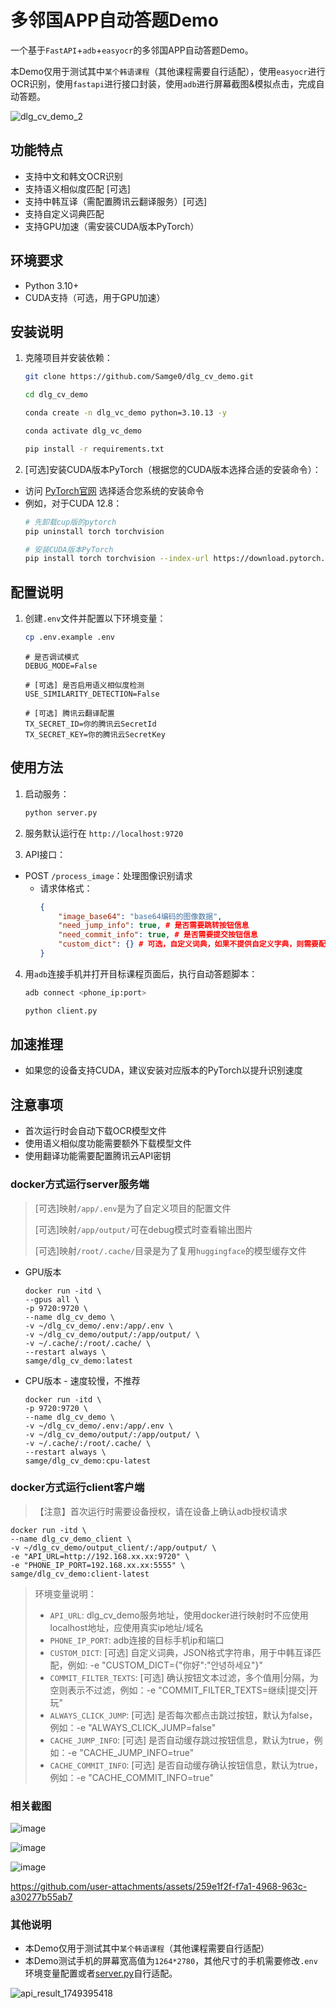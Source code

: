 # 多邻国APP自动答题Demo

一个基于`FastAPI`+`adb`+`easyocr`的多邻国APP自动答题Demo。

本Demo仅用于测试其中`某个韩语课程`（其他课程需要自行适配），使用`easyocr`进行OCR识别，使用`fastapi`进行接口封装，使用`adb`进行屏幕截图&模拟点击，完成自动答题。

![dlg_cv_demo_2](https://github.com/user-attachments/assets/7bb0587f-98df-49a4-829a-b73e9cb97189)

## 功能特点

- 支持中文和韩文OCR识别
- 支持语义相似度匹配 [可选]
- 支持中韩互译（需配置腾讯云翻译服务）[可选]
- 支持自定义词典匹配
- 支持GPU加速（需安装CUDA版本PyTorch）

## 环境要求

- Python 3.10+
- CUDA支持（可选，用于GPU加速）

## 安装说明

1. 克隆项目并安装依赖：
    ```bash
    git clone https://github.com/Samge0/dlg_cv_demo.git

    cd dlg_cv_demo

    conda create -n dlg_vc_demo python=3.10.13 -y

    conda activate dlg_vc_demo

    pip install -r requirements.txt
    ```

2. [可选]安装CUDA版本PyTorch（根据您的CUDA版本选择合适的安装命令）：
- 访问 [PyTorch官网](https://pytorch.org/get-started/locally/) 选择适合您系统的安装命令
- 例如，对于CUDA 12.8：
    ```bash
    # 先卸载cup版的pytorch
    pip uninstall torch torchvision

    # 安装CUDA版本PyTorch
    pip install torch torchvision --index-url https://download.pytorch.org/whl/cu128
    ```

## 配置说明

1. 创建`.env`文件并配置以下环境变量：
    ```bash
    cp .env.example .env
    ```

    ```env
    # 是否调试模式
    DEBUG_MODE=False

    # [可选] 是否启用语义相似度检测
    USE_SIMILARITY_DETECTION=False

    # [可选] 腾讯云翻译配置
    TX_SECRET_ID=你的腾讯云SecretId
    TX_SECRET_KEY=你的腾讯云SecretKey
    ```

## 使用方法

1. 启动服务：
    ```bash
    python server.py
    ```

2. 服务默认运行在 `http://localhost:9720`

3. API接口：
- POST `/process_image`：处理图像识别请求
  - 请求体格式：
    ```json
    {
        "image_base64": "base64编码的图像数据",
        "need_jump_info": true, # 是否需要跳转按钮信息
        "need_commit_info": true, # 是否需要提交按钮信息
        "custom_dict": {} # 可选，自定义词典，如果不提供自定义字典，则需要配置腾旭翻译
    }
    ```
4. 用`adb`连接手机并打开目标课程页面后，执行自动答题脚本：
    ```bash
    adb connect <phone_ip:port>

    python client.py
    ```

## 加速推理

- 如果您的设备支持CUDA，建议安装对应版本的PyTorch以提升识别速度

## 注意事项

- 首次运行时会自动下载OCR模型文件
- 使用语义相似度功能需要额外下载模型文件
- 使用翻译功能需要配置腾讯云API密钥

### docker方式运行server服务端

> [可选]映射`/app/.env`是为了自定义项目的配置文件
> 
> [可选]映射`/app/output/`可在debug模式时查看输出图片
> 
> [可选]映射`/root/.cache/`目录是为了复用`huggingface`的模型缓存文件

- GPU版本
    ```shell
    docker run -itd \
    --gpus all \
    -p 9720:9720 \
    --name dlg_cv_demo \
    -v ~/dlg_cv_demo/.env:/app/.env \
    -v ~/dlg_cv_demo/output/:/app/output/ \
    -v ~/.cache/:/root/.cache/ \
    --restart always \
    samge/dlg_cv_demo:latest
    ```

- CPU版本 - 速度较慢，不推荐
    ```shell
    docker run -itd \
    -p 9720:9720 \
    --name dlg_cv_demo \
    -v ~/dlg_cv_demo/.env:/app/.env \
    -v ~/dlg_cv_demo/output/:/app/output/ \
    -v ~/.cache/:/root/.cache/ \
    --restart always \
    samge/dlg_cv_demo:cpu-latest
    ```

### docker方式运行client客户端
>【注意】首次运行时需要设备授权，请在设备上确认adb授权请求
```shell
docker run -itd \
--name dlg_cv_demo_client \
-v ~/dlg_cv_demo/output_client/:/app/output/ \
-e "API_URL=http://192.168.xx.xx:9720" \
-e "PHONE_IP_PORT=192.168.xx.xx:5555" \
samge/dlg_cv_demo:client-latest
```

> 环境变量说明：
> - `API_URL`: dlg_cv_demo服务地址，使用docker进行映射时不应使用localhost地址，应使用真实ip地址/域名
> - `PHONE_IP_PORT`: adb连接的目标手机ip和端口
> - `CUSTOM_DICT`: [可选] 自定义词典，JSON格式字符串，用于中韩互译匹配，例如: -e "CUSTOM_DICT={\"你好\":\"안녕하세요\"}"
> - `COMMIT_FILTER_TEXTS`: [可选] 确认按钮文本过滤，多个值用|分隔，为空则表示不过滤，例如：-e "COMMIT_FILTER_TEXTS=继续|提交|开玩"
> - `ALWAYS_CLICK_JUMP`: [可选] 是否每次都点击跳过按钮，默认为false，例如：-e "ALWAYS_CLICK_JUMP=false"
> - `CACHE_JUMP_INFO`: [可选] 是否自动缓存跳过按钮信息，默认为true，例如：-e "CACHE_JUMP_INFO=true"
> - `CACHE_COMMIT_INFO`: [可选] 是否自动缓存确认按钮信息，默认为true，例如：-e "CACHE_COMMIT_INFO=true"

### 相关截图
![image](https://github.com/user-attachments/assets/65d1115f-82cf-422a-ae34-55fc9457737c)

![image](https://github.com/user-attachments/assets/5453355e-9bf0-48ce-90c6-8be908c5bb1d)

![image](https://github.com/user-attachments/assets/4dcd240b-17fe-4c5e-a762-076ebf69ec78)


https://github.com/user-attachments/assets/259e1f2f-f7a1-4968-963c-a30277b55ab7

### 其他说明
- 本Demo仅用于测试其中`某个韩语课程`（其他课程需要自行适配）
- 本Demo测试手机的屏幕宽高值为`1264*2780`，其他尺寸的手机需要修改`.env`环境变量配置或者[server.py](server.py)自行适配。

![api_result_1749395418](https://github.com/user-attachments/assets/775783c8-79c5-4dc3-a1b0-26397cc5a168)



